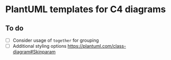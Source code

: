 # PlantUML templates for C4 diagrams

## To do

- [ ] Consider usage of `together` for grouping
- [ ] Additional styling options https://plantuml.com/class-diagram#Skinparam